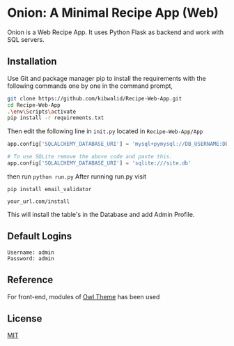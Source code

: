 # Onion: A Minimal Recipe App (Web)

Onion is a Web Recipe App. It uses Python Flask as backend and work with SQL servers.

## Installation

Use Git and package manager pip to install the requirements with the following commands one by one in the command prompt,

```bash
git clone https://github.com/kibwalid/Recipe-Web-App.git
cd Recipe-Web-App
.\env\Scripts\activate
pip install -r requirements.txt
```
Then edit the following line in ```init.py``` located in ```Recipe-Web-App/App```
```python
app.config['SQLALCHEMY_DATABASE_URI'] = 'mysql+pymysql://DB_USERNAME:DB_PASSWORD@DB_HOST/DB_NAME'

# To use SQLite remove the above code and paste this.
app.config['SQLALCHEMY_DATABASE_URI'] = 'sqlite:///site.db'
```

then run ```python run.py``` After running run.py visit 
```
pip install email_validator

your_url.com/install
```
This will install the table's in the Database and add Admin Profile.


## Default Logins

```
Username: admin
Password: admin
```

## Reference
For front-end, modules of [Owl Theme](https://owltheme.com/) has been used

## License
[MIT](https://choosealicense.com/licenses/mit/)